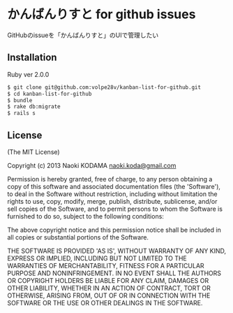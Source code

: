 # かんばんりすと for github issues

GitHubのissueを「かんばんりすと」のUIで管理したい


## Installation

Ruby ver 2.0.0

```bash
$ git clone git@github.com:volpe28v/kanban-list-for-github.git
$ cd kanban-list-for-github
$ bundle
$ rake db:migrate
$ rails s
```


## License
(The MIT License)

Copyright (c) 2013 Naoki KODAMA <naoki.koda@gmail.com>

Permission is hereby granted, free of charge, to any person obtaining a copy of this software and associated documentation files (the 'Software'), to deal in the Software without restriction, including without limitation the rights to use, copy, modify, merge, publish, distribute, sublicense, and/or sell copies of the Software, and to permit persons to whom the Software is furnished to do so, subject to the following conditions:

The above copyright notice and this permission notice shall be included in all copies or substantial portions of the Software.

THE SOFTWARE IS PROVIDED 'AS IS', WITHOUT WARRANTY OF ANY KIND, EXPRESS OR IMPLIED, INCLUDING BUT NOT LIMITED TO THE WARRANTIES OF MERCHANTABILITY, FITNESS FOR A PARTICULAR PURPOSE AND NONINFRINGEMENT. IN NO EVENT SHALL THE AUTHORS OR COPYRIGHT HOLDERS BE LIABLE FOR ANY CLAIM, DAMAGES OR OTHER LIABILITY, WHETHER IN AN ACTION OF CONTRACT, TORT OR OTHERWISE, ARISING FROM, OUT OF OR IN CONNECTION WITH THE SOFTWARE OR THE USE OR OTHER DEALINGS IN THE SOFTWARE.

